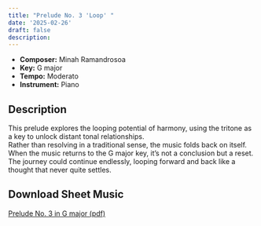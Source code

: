 ```yaml
---
title: "Prelude No. 3 'Loop' "
date: '2025-02-26'
draft: false
description: 
---
```


- **Composer:** Minah Ramandrosoa
- **Key:** G major
- **Tempo:** Moderato
- **Instrument:** Piano

<!--more-->

## Description

This prelude explores the looping potential of harmony, using the tritone as a key to unlock distant tonal relationships. <br> 
Rather than resolving in a traditional sense, the music folds back on itself. <br>
When the music returns to the G major key, it’s not a conclusion but a reset. The journey could continue endlessly, looping forward and back like a thought that never quite settles.

 ## Download Sheet Music

[Prelude No. 3 in G major (pdf)](/pdfs/Prelude%20No.3%20in%20Gmajor.pdf)